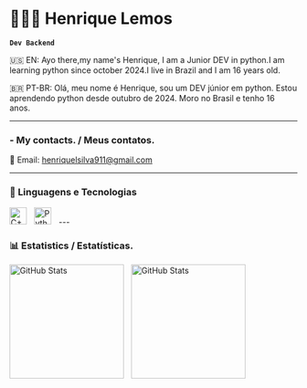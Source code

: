 # 👩🏻‍💻 Henrique Lemos

**`Dev Backend`**

🇺🇸 EN: Ayo there,my name's Henrique, I am a Junior DEV in python.I am learning python since october 2024.I live in Brazil and I am 16 years old.

🇧🇷 PT-BR: Olá, meu nome é Henrique, sou um DEV júnior em python. Estou aprendendo python desde outubro de 2024. Moro no Brasil e tenho 16 anos.

---

### - My contacts. / Meus contatos.
📧 Email: [henriquelsilva911@gmail.com](mailto:henriquelsilva911@gmail.com)

---


### 🤖 Linguagens e Tecnologias
<img 
    align="left" 
    alt="C++" 
    title="C++"
    width="30px" 
    style="padding-right: 10px;" 
    src="https://cdn.jsdelivr.net/gh/devicons/devicon/icons/cplusplus/cplusplus-original.svg" 
/>

<img 
    align="left" 
    alt="Python" 
    title="Python"
    width="30px" 
    style="padding-right: 10px;" 
    src="https://cdn.jsdelivr.net/gh/devicons/devicon@latest/icons/python/python-original.svg" 
/>

<br/>
---
<br/>

### 📊 Estatistics / Estatísticas.

<p>
  <img 
    align="left" 
    alt="GitHub Stats" 
    height="200" 
    style="padding-right: 10px;" 
    src="https://github-readme-stats.vercel.app/api?username=Henriquelemos911&show_icons=true&theme=tokyonight&include_all_commits=true&locale=pt-br" 
  />

<img 
      align="left" 
      alt="GitHub Stats" 
      height="200" 
      src="https://github-readme-stats.vercel.app/api/top-langs/?username=Henriquelemos911&theme=tokyonight&layout=compact&custom_title=Tecnologias&langs_count=9" 
  />

</p>
